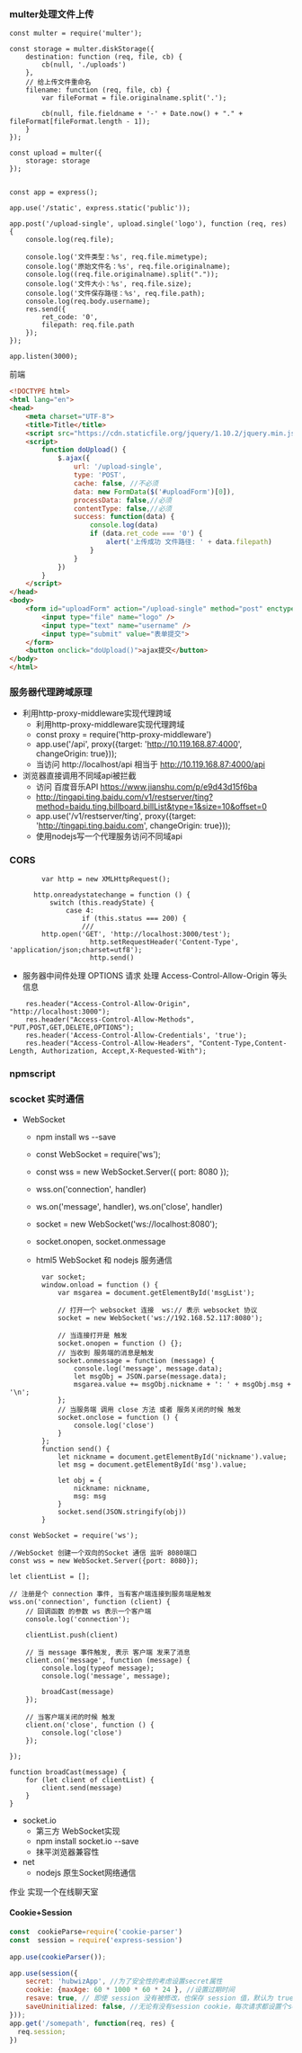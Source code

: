 ### multer处理文件上传

```ecmascript 6
const multer = require('multer');

const storage = multer.diskStorage({
    destination: function (req, file, cb) {
        cb(null, './uploads')
    },
    // 给上传文件重命名
    filename: function (req, file, cb) {
        var fileFormat = file.originalname.split('.');

        cb(null, file.fieldname + '-' + Date.now() + "." + fileFormat[fileFormat.length - 1]);
    }
});

const upload = multer({
    storage: storage
});


const app = express();

app.use('/static', express.static('public'));

app.post('/upload-single', upload.single('logo'), function (req, res) {
    console.log(req.file);

    console.log('文件类型：%s', req.file.mimetype);
    console.log('原始文件名：%s', req.file.originalname);
    console.log((req.file.originalname).split("."));
    console.log('文件大小：%s', req.file.size);
    console.log('文件保存路径：%s', req.file.path);
    console.log(req.body.username);
    res.send({
        ret_code: '0',
        filepath: req.file.path
    });
});

app.listen(3000);

```
前端
```html
<!DOCTYPE html>
<html lang="en">
<head>
    <meta charset="UTF-8">
    <title>Title</title>
    <script src="https://cdn.staticfile.org/jquery/1.10.2/jquery.min.js"></script>
    <script>
        function doUpload() {
            $.ajax({
                url: '/upload-single',
                type: 'POST',
                cache: false, //不必须
                data: new FormData($('#uploadForm')[0]),
                processData: false,//必须
                contentType: false,//必须
                success: function(data) {
                    console.log(data)
                    if (data.ret_code === '0') {
                        alert('上传成功 文件路径: ' + data.filepath)
                    }
                }
            })
        }
    </script>
</head>
<body>
    <form id="uploadForm" action="/upload-single" method="post" enctype="multipart/form-data">
        <input type="file" name="logo" />
        <input type="text" name="username" />
        <input type="submit" value="表单提交">
    </form>
    <button onclick="doUpload()">ajax提交</button>
</body>
</html>
```


### 服务器代理跨域原理
+ 利用http-proxy-middleware实现代理跨域
   - 利用http-proxy-middleware实现代理跨域
   - const proxy = require('http-proxy-middleware')
   - app.use('/api', proxy({target: 'http://10.119.168.87:4000', changeOrigin: true}));
   - 当访问 http://localhost/api   相当于   http://10.119.168.87:4000/api
+ 浏览器直接调用不同域api被拦截
    - 访问 百度音乐API https://www.jianshu.com/p/e9d43d15f6ba
    - http://tingapi.ting.baidu.com/v1/restserver/ting?method=baidu.ting.billboard.billList&type=1&size=10&offset=0
    - app.use('/v1/restserver/ting', proxy({target: 'http://tingapi.ting.baidu.com', changeOrigin: true}));
    - 使用nodejs写一个代理服务访问不同域api

### CORS
```ecmascript 6
        var http = new XMLHttpRequest();
  
      http.onreadystatechange = function () {
          switch (this.readyState) {
              case 4:
                  if (this.status === 200) {
                  ///
        http.open('GET', 'http://localhost:3000/test');
                    http.setRequestHeader('Content-Type', 'application/json;charset=utf8');
                    http.send()     
```

+ 服务器中间件处理 OPTIONS 请求 处理 Access-Control-Allow-Origin 等头信息
```ecmascript 6
    res.header("Access-Control-Allow-Origin", "http://localhost:3000");
    res.header("Access-Control-Allow-Methods", "PUT,POST,GET,DELETE,OPTIONS");
    res.header('Access-Control-Allow-Credentials', 'true');
    res.header("Access-Control-Allow-Headers", "Content-Type,Content-Length, Authorization, Accept,X-Requested-With");
```  

### npmscript
    

###  scocket 实时通信

- WebSocket
    + npm install ws --save
    + const WebSocket = require('ws');
    + const wss = new WebSocket.Server({ port: 8080 });
    + wss.on('connection', handler)
    
    + ws.on('message', handler), ws.on('close', handler)
    + socket = new WebSocket('ws://localhost:8080');
    + socket.onopen, socket.onmessage
    + html5 WebSocket 和 nodejs 服务通信
```ecmascript 6
        var socket;
        window.onload = function () {
            var msgarea = document.getElementById('msgList');

            // 打开一个 websocket 连接  ws:// 表示 websocket 协议
            socket = new WebSocket('ws://192.168.52.117:8080');

            // 当连接打开是 触发
            socket.onopen = function () {};
            // 当收到 服务端的消息是触发
            socket.onmessage = function (message) {
                console.log('message', message.data);
                let msgObj = JSON.parse(message.data);
                msgarea.value += msgObj.nickname + ': ' + msgObj.msg + '\n';
            };
            // 当服务端 调用 close 方法 或者 服务关闭的时候 触发
            socket.onclose = function () {
                console.log('close')
            }
        };
        function send() {
            let nickname = document.getElementById('nickname').value;
            let msg = document.getElementById('msg').value;

            let obj = {
                nickname: nickname,
                msg: msg
            }
            socket.send(JSON.stringify(obj))
        }
```

```ecmascript 6
const WebSocket = require('ws');

//WebSocket 创建一个双向的Socket 通信 监听 8080端口
const wss = new WebSocket.Server({port: 8080});

let clientList = [];

// 注册是个 connection 事件, 当有客户端连接到服务端是触发
wss.on('connection', function (client) {
    // 回调函数 的参数 ws 表示一个客户端
    console.log('connection');

    clientList.push(client)

    // 当 message 事件触发, 表示 客户端 发来了消息
    client.on('message', function (message) {
        console.log(typeof message);
        console.log('message', message);

        broadCast(message)
    });

    // 当客户端关闭的时候 触发
    client.on('close', function () {
        console.log('close')
    });

});

function broadCast(message) {
    for (let client of clientList) {
        client.send(message)
    }
}

```
    
- socket.io
    + 第三方 WebSocket实现
    + npm install socket.io --save
    + 抹平浏览器兼容性
- net
    + nodejs 原生Socket网络通信

作业
    实现一个在线聊天室


#### Cookie+Session
 
```js
const  cookieParse=require('cookie-parser')
const  session = require('express-session')
 
app.use(cookieParser());

app.use(session({
    secret: 'hubwizApp', //为了安全性的考虑设置secret属性
    cookie: {maxAge: 60 * 1000 * 60 * 24 }, //设置过期时间
    resave: true, // 即使 session 没有被修改，也保存 session 值，默认为 true
    saveUninitialized: false, //无论有没有session cookie，每次请求都设置个session cookie ，默认给个标示为 connect.sid
}));
app.get('/somepath', function(req, res) {
  req.session;
})
```
